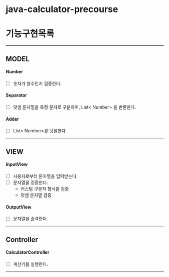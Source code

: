 # java-calculator-precourse

# 기능구현목록

---

## MODEL


#### Number
- [ ] 숫자가 양수인지 검증한다.
#### Separator
- [ ] 덧셈 문자열을 특정 문자로 구분하여, List< Number> 을 반환한다.
#### Adder
- [ ] List< Number>를 덧셈한다.
---
## VIEW


#### InputView
- [ ] 사용자로부터 문자열을 입력받는다.
- [ ] 문자열을 검증한다.
  - 커스텀 구분자 형식을 검증
  - 덧셈 문자열 검증
#### OutputView
-   [ ] 문자열을 출력한다.

---
##  Controller
#### CalculatorController
-  [ ] 계산기를 실행한다.
---